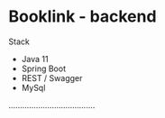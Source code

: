# Booklink - backend

Stack
- Java 11
- Spring Boot
- REST / Swagger
- MySql

......................................